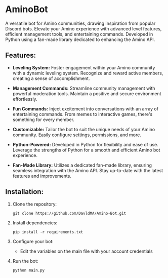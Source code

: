 # AminoBot

A versatile bot for Amino communities, drawing inspiration from popular Discord bots. Elevate your Amino experience with advanced level features, efficient management tools, and entertaining commands. Developed in Python using a fan-made library dedicated to enhancing the Amino API.

## Features:

- **Leveling System:** Foster engagement within your Amino community with a dynamic leveling system. Recognize and reward active members, creating a sense of accomplishment.

- **Management Commands:** Streamline community management with powerful moderation tools. Maintain a positive and secure environment effortlessly.

- **Fun Commands:** Inject excitement into conversations with an array of entertaining commands. From memes to interactive games, there's something for every member.

- **Customizable:** Tailor the bot to suit the unique needs of your Amino community. Easily configure settings, permissions, and more.

- **Python-Powered:** Developed in Python for flexibility and ease of use. Leverage the strengths of Python for a smooth and efficient Amino bot experience.

- **Fan-Made Library:** Utilizes a dedicated fan-made library, ensuring seamless integration with the Amino API. Stay up-to-date with the latest features and improvements.

## Installation:

1. Clone the repository:
   ```
   git clone https://github.com/DavldMA/Amino-Bot.git
   ```

2. Install dependencies:
   ```
   pip install -r requirements.txt
   ```

3. Configure your bot:
   - Edit the variables on the main file with your account credentials

4. Run the bot:
   ```
   python main.py
   ```
